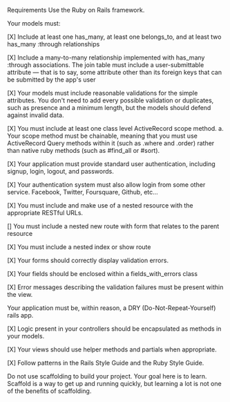 Requirements
Use the Ruby on Rails framework.

Your models must:

[X] Include at least one has_many, at least one belongs_to, and at least two has_many :through relationships

[X] Include a many-to-many relationship implemented with has_many :through associations. The join table must include a user-submittable attribute — that is to say, some attribute other than its foreign keys that can be submitted by the app's user

[X] Your models must include reasonable validations for the simple attributes. You don't need to add every possible validation or duplicates, such as presence and a minimum length, but the models should defend against invalid data.

[X] You must include at least one class level ActiveRecord scope method. a. Your scope method must be chainable, meaning that you must use ActiveRecord Query methods within it (such as .where and .order) rather than native ruby methods (such as #find_all or #sort).

[X] Your application must provide standard user authentication, including signup, login, logout, and passwords.

[X] Your authentication system must also allow login from some other service. Facebook, Twitter, Foursquare, Github, etc...

[X] You must include and make use of a nested resource with the appropriate RESTful URLs.

  [] You must include a nested new route with form that relates to the parent resource

  [X] You must include a nested index or show route

[X] Your forms should correctly display validation errors.

  [X] Your fields should be enclosed within a fields_with_errors class

  [X] Error messages describing the validation failures must be present within the view.

Your application must be, within reason, a DRY (Do-Not-Repeat-Yourself) rails app.

  [X] Logic present in your controllers should be encapsulated as methods in your models.

  [X] Your views should use helper methods and partials when appropriate.

  [X] Follow patterns in the Rails Style Guide and the Ruby Style Guide.

Do not use scaffolding to build your project. Your goal here is to learn. Scaffold is a way to get up and running quickly, but learning a lot is not one of the benefits of scaffolding.
